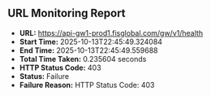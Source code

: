 ## URL Monitoring Report

- **URL:** https://api-gw1-prod1.fisglobal.com/gw/v1/health
- **Start Time:** 2025-10-13T22:45:49.324084
- **End Time:** 2025-10-13T22:45:49.559688
- **Total Time Taken:** 0.235604 seconds
- **HTTP Status Code:** 403
- **Status:** Failure
- **Failure Reason:** HTTP Status Code: 403
